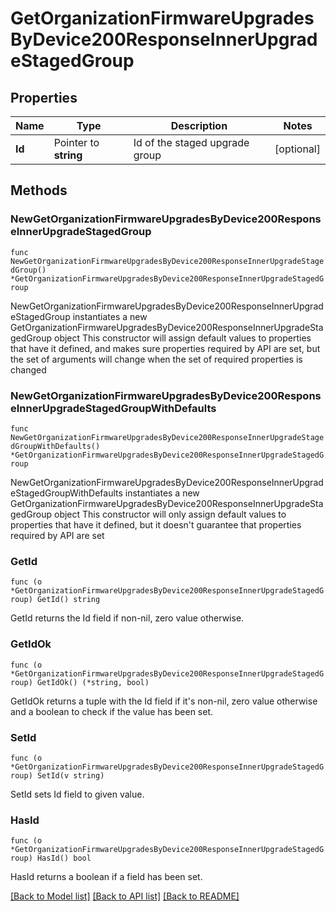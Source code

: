 # GetOrganizationFirmwareUpgradesByDevice200ResponseInnerUpgradeStagedGroup

## Properties

Name | Type | Description | Notes
------------ | ------------- | ------------- | -------------
**Id** | Pointer to **string** | Id of the staged upgrade group | [optional] 

## Methods

### NewGetOrganizationFirmwareUpgradesByDevice200ResponseInnerUpgradeStagedGroup

`func NewGetOrganizationFirmwareUpgradesByDevice200ResponseInnerUpgradeStagedGroup() *GetOrganizationFirmwareUpgradesByDevice200ResponseInnerUpgradeStagedGroup`

NewGetOrganizationFirmwareUpgradesByDevice200ResponseInnerUpgradeStagedGroup instantiates a new GetOrganizationFirmwareUpgradesByDevice200ResponseInnerUpgradeStagedGroup object
This constructor will assign default values to properties that have it defined,
and makes sure properties required by API are set, but the set of arguments
will change when the set of required properties is changed

### NewGetOrganizationFirmwareUpgradesByDevice200ResponseInnerUpgradeStagedGroupWithDefaults

`func NewGetOrganizationFirmwareUpgradesByDevice200ResponseInnerUpgradeStagedGroupWithDefaults() *GetOrganizationFirmwareUpgradesByDevice200ResponseInnerUpgradeStagedGroup`

NewGetOrganizationFirmwareUpgradesByDevice200ResponseInnerUpgradeStagedGroupWithDefaults instantiates a new GetOrganizationFirmwareUpgradesByDevice200ResponseInnerUpgradeStagedGroup object
This constructor will only assign default values to properties that have it defined,
but it doesn't guarantee that properties required by API are set

### GetId

`func (o *GetOrganizationFirmwareUpgradesByDevice200ResponseInnerUpgradeStagedGroup) GetId() string`

GetId returns the Id field if non-nil, zero value otherwise.

### GetIdOk

`func (o *GetOrganizationFirmwareUpgradesByDevice200ResponseInnerUpgradeStagedGroup) GetIdOk() (*string, bool)`

GetIdOk returns a tuple with the Id field if it's non-nil, zero value otherwise
and a boolean to check if the value has been set.

### SetId

`func (o *GetOrganizationFirmwareUpgradesByDevice200ResponseInnerUpgradeStagedGroup) SetId(v string)`

SetId sets Id field to given value.

### HasId

`func (o *GetOrganizationFirmwareUpgradesByDevice200ResponseInnerUpgradeStagedGroup) HasId() bool`

HasId returns a boolean if a field has been set.


[[Back to Model list]](../README.md#documentation-for-models) [[Back to API list]](../README.md#documentation-for-api-endpoints) [[Back to README]](../README.md)


